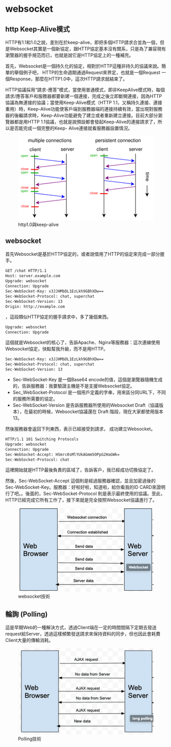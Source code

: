 # websocket

## http Keep-Alive模式

HTTP有1.1和1.0之說，差別在於keep-alive，即把多個HTTP請求合並為一個，但是Websocket其實是一個新協定，跟HTTP協定基本沒有關系，只是為了兼容現有瀏覽器的握手規范而已，也就是說它是HTTP協定上的一種補充。

首先，Websocket是一個持久化的協定，相對於HTTP這種非持久的協議來說。簡單的舉個例子吧， HTTP的生命週期通過Request來界定，也就是一個Request 一個Response，那麼在HTTP1.0中，這次HTTP請求就結束了。

HTTP協議採用“請求-應答”模式，當使用普通模式，即非KeepAlive模式時，每個請求/應答客戶和服務器都要新建一個連接，完成之後立即斷開連接，因為HTTP協議為無連接的協議；當使用Keep-Alive模式（HTTP 1.1，又稱持久連接、連接重用）時，Keep-Alive功能使客戶端到服務器端的連接持續有效，當出現對服務器的後繼請求時，Keep-Alive功能避免了建立或者重新建立連接。目前大部分瀏覽器都是用HTTP 1.1協議，也就是說預設都會發起Keep-Alive的連接請求了，所以是否能完成一個完整的Keep- Alive連接就看服務器設置情況。

<figure><img src="./.gitbook/assets/http_persistent_connection-min.png" alt="" width="500">
<figcaption>http1.0與keep-alive</figcaption>
</figure>


## websocket

首先Websocket是基於HTTP協定的，或者說借用了HTTP的協定來完成一部分握手。

```http
GET /chat HTTP/1.1
Host: server.example.com
Upgrade: websocket
Connection: Upgrade
Sec-WebSocket-Key: x3JJHMbDL1EzLkh9GBhXDw==
Sec-WebSocket-Protocol: chat, superchat
Sec-WebSocket-Version: 13
Origin: http://example.com
```

，這段類似HTTP協定的握手請求中，多了幾個東西。

```http
Upgrade: websocket
Connection: Upgrade
```

這個就是Websocket的核心了，告訴Apache、Nginx等服務器：這次連線使用Websocket協定，快點幫我升級，而不是用HTTP。

```http
Sec-WebSocket-Key: x3JJHMbDL1EzLkh9GBhXDw==
Sec-WebSocket-Protocol: chat, superchat
Sec-WebSocket-Version: 13
```

* Sec-WebSocket-Key 是一個Base64 encode的值，這個是瀏覽器隨機生成的，告訴服務器：我要驗證主機是不是支援Websocket協定。
* Sec\_WebSocket-Protocol 是一個用戶定義的字串，用來區分同URL下，不同的服務所需要的協定。
* Sec-WebSocket-Version 是告訴服務器所使用的Websocket Draft（協議版本），在最初的時候，Websocket協議還在 Draft 階段，現在大家都使用版本13。

然後服務器會返回下列東西，表示已經接受到請求， 成功建立Websocket。

```http
HTTP/1.1 101 Switching Protocols
Upgrade: websocket
Connection: Upgrade
Sec-WebSocket-Accept: HSmrc0sMlYUkAGmm5OPpG2HaGWk=
Sec-WebSocket-Protocol: chat
```

這裡開始就是HTTP最後負責的區域了，告訴客戶，我已經成功切換協定了。

然後，Sec-WebSocket-Accept 這個則是經過服務器確認，並且加密過後的 Sec-WebSocket-Key。服務器：好啦好啦，知道啦，給你看我的ID CARD來證明行了吧。。後面的，Sec-WebSocket-Protocol 則是表示最終使用的協議。至此，HTTP已經完成它所有工作了，接下來就是完全按照Websocket協議進行了。

<figure><img src="../.gitbook/assets/web_websocket-min.png" alt="" width="500">
<figcaption>websocket技術</figcaption>
</figure>


## 輪詢 (Polling)

這是早期Web的一種解決方式，透過Client端在一定的時間間隔下定期去發送request給Server，透過這樣頻繁發送請求來保持資料的同步，但也因此會耗費Client大量的傳輸消耗。


<figure><img src="../.gitbook/assets/web_polling-min.png" alt="" width="500">
<figcaption>Polling技術</figcaption>
</figure>




